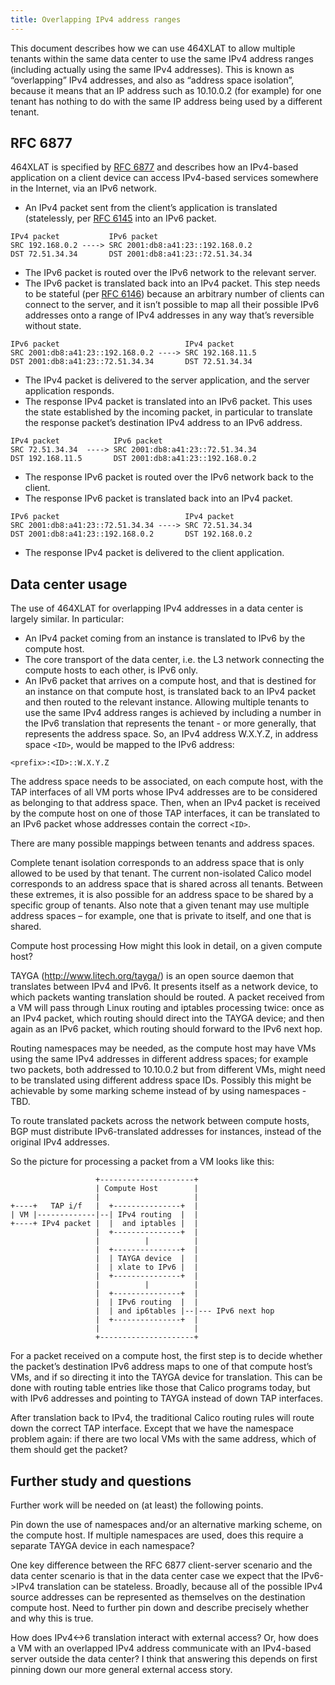 ```yaml
---
title: Overlapping IPv4 address ranges
---
```

This document describes how we can use 464XLAT to allow multiple tenants within the same data center to use the same IPv4 address ranges (including actually using the same IPv4 addresses). This is known as “overlapping” IPv4 addresses, and also as “address space isolation”, because it means that an IP address such as 10.10.0.2 (for example) for one tenant has nothing to do with the same IP address being used by a different tenant.

## RFC 6877
464XLAT is specified by [RFC 6877](https://tools.ietf.org/html/rfc6877) and describes how an IPv4-based application on a client device can access IPv4-based services somewhere in the Internet, via an IPv6 network.

- An IPv4 packet sent from the client’s application is translated (statelessly, per [RFC 6145](https://tools.ietf.org/html/rfc6145) into an IPv6 packet.
```
IPv4 packet           IPv6 packet
SRC 192.168.0.2 ----> SRC 2001:db8:a41:23::192.168.0.2
DST 72.51.34.34       DST 2001:db8:a41:23::72.51.34.34
```
- The IPv6 packet is routed over the IPv6 network to the relevant server.
- The IPv6 packet is translated back into an IPv4 packet. This step needs to be stateful (per [RFC 6146](https://tools.ietf.org/html/rfc6146)) because an arbitrary number of clients can connect to the server, and it isn’t possible to map all their possible IPv6 addresses onto a range of IPv4 addresses in any way that’s reversible without state.
```
IPv6 packet                            IPv4 packet
SRC 2001:db8:a41:23::192.168.0.2 ----> SRC 192.168.11.5
DST 2001:db8:a41:23::72.51.34.34       DST 72.51.34.34
```
- The IPv4 packet is delivered to the server application, and the server application responds.
- The response IPv4 packet is translated into an IPv6 packet. This uses the state established by the incoming packet, in particular to translate the response packet’s destination IPv4 address to an IPv6 address.
```
IPv4 packet            IPv6 packet
SRC 72.51.34.34  ----> SRC 2001:db8:a41:23::72.51.34.34
DST 192.168.11.5       DST 2001:db8:a41:23::192.168.0.2
```
- The response IPv6 packet is routed over the IPv6 network back to the client.
- The response IPv6 packet is translated back into an IPv4 packet.
```
IPv6 packet                            IPv4 packet
SRC 2001:db8:a41:23::72.51.34.34 ----> SRC 72.51.34.34
DST 2001:db8:a41:23::192.168.0.2       DST 192.168.0.2
```
- The response IPv4 packet is delivered to the client application.

## Data center usage
The use of 464XLAT for overlapping IPv4 addresses in a data center is largely similar. In particular:

- An IPv4 packet coming from an instance is translated to IPv6 by the compute host.
- The core transport of the data center, i.e. the L3 network connecting the compute hosts to each other, is IPv6 only.
- An IPv6 packet that arrives on a compute host, and that is destined for an instance on that compute host, is translated back to an IPv4 packet and then routed to the relevant instance.
Allowing multiple tenants to use the same IPv4 address ranges is achieved by including a number in the IPv6 translation that represents the tenant - or more generally, that represents the address space. So, an IPv4 address W.X.Y.Z, in address space `<ID>`, would be mapped to the IPv6 address:

```
<prefix>:<ID>::W.X.Y.Z
```

The address space needs to be associated, on each compute host, with the TAP interfaces of all VM ports whose IPv4 addresses are to be considered as belonging to that address space. Then, when an IPv4 packet is received by the compute host on one of those TAP interfaces, it can be translated to an IPv6 packet whose addresses contain the correct `<ID>`.

There are many possible mappings between tenants and address spaces.

Complete tenant isolation corresponds to an address space that is only allowed to be used by that tenant.
The current non-isolated Calico model corresponds to an address space that is shared across all tenants.
Between these extremes, it is also possible for an address space to be shared by a specific group of tenants.
Also note that a given tenant may use multiple address spaces – for example, one that is private to itself, and one that is shared.

Compute host processing
How might this look in detail, on a given compute host?

TAYGA (http://www.litech.org/tayga/) is an open source daemon that translates between IPv4 and IPv6. It presents itself as a network device, to which packets wanting translation should be routed. A packet received from a VM will pass through Linux routing and iptables processing twice: once as an IPv4 packet, which routing should direct into the TAYGA device; and then again as an IPv6 packet, which routing should forward to the IPv6 next hop.

Routing namespaces may be needed, as the compute host may have VMs using the same IPv4 addresses in different address spaces; for example two packets, both addressed to 10.10.0.2 but from different VMs, might need to be translated using different address space IDs. Possibly this might be achievable by some marking scheme instead of by using namespaces - TBD.

To route translated packets across the network between compute hosts, BGP must distribute IPv6-translated addresses for instances, instead of the original IPv4 addresses.

So the picture for processing a packet from a VM looks like this:

```
                   +---------------------+
                   | Compute Host        |
                   |                     |
+----+   TAP i/f   |  +---------------+  |
| VM |-------------|--| IPv4 routing  |  |
+----+ IPv4 packet |  |  and iptables |  |
                   |  +---------------+  |
                   |          |          |
                   |  +---------------+  |
                   |  | TAYGA device  |  |
                   |  | xlate to IPv6 |  |
                   |  +---------------+  |
                   |          |          |
                   |  +---------------+  |
                   |  | IPv6 routing  |  |
                   |  | and ip6tables |--|--- IPv6 next hop
                   |  +---------------+  |
                   |                     |
                   +---------------------+
```

For a packet received on a compute host, the first step is to decide whether the packet’s destination IPv6 address maps to one of that compute host’s VMs, and if so directing it into the TAYGA device for translation. This can be done with routing table entries like those that Calico programs today, but with IPv6 addresses and pointing to TAYGA instead of down TAP interfaces.

After translation back to IPv4, the traditional Calico routing rules will route down the correct TAP interface. Except that we have the namespace problem again: if there are two local VMs with the same address, which of them should get the packet?

## Further study and questions
Further work will be needed on (at least) the following points.

Pin down the use of namespaces and/or an alternative marking scheme, on the compute host. If multiple namespaces are used, does this require a separate TAYGA device in each namespace?

One key difference between the RFC 6877 client-server scenario and the data center scenario is that in the data center case we expect that the IPv6->IPv4 translation can be stateless. Broadly, because all of the possible IPv4 source addresses can be represented as themselves on the destination compute host. Need to further pin down and describe precisely whether and why this is true.

How does IPv4<->6 translation interact with external access? Or, how does a VM with an overlapped IPv4 address communicate with an IPv4-based server outside the data center? I think that answering this depends on first pinning down our more general external access story.